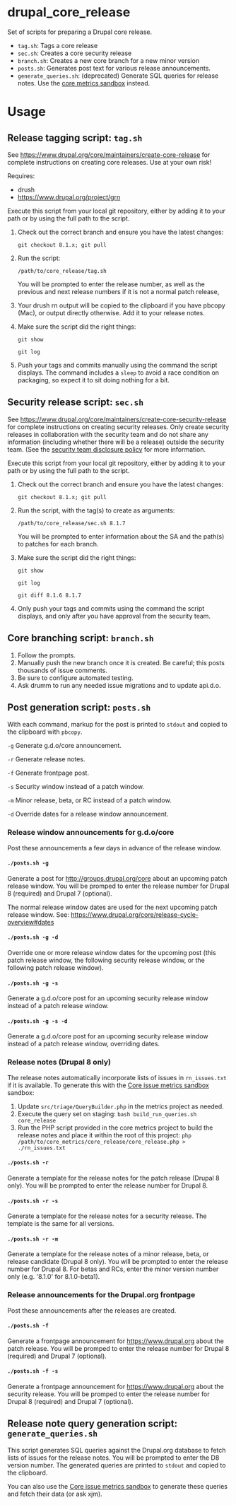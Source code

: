 # drupal_core_release
Set of scripts for preparing a Drupal core release.

- `tag.sh`: Tags a core release
- `sec.sh`: Creates a core security release
- `branch.sh`: Creates a new core branch for a new minor version
- `posts.sh`: Generates post text for various release announcements.
- `generate_queries.sh`: (deprecated) Generate SQL queries for release notes. Use the [core metrics sandbox](https://www.drupal.org/sandbox/xjm/core_metrics) instead.

Usage
=====

Release tagging script: `tag.sh`
----------------------------------

See https://www.drupal.org/core/maintainers/create-core-release for complete
instructions on creating core releases. Use at your own risk!

Requires:
- drush
- https://www.drupal.org/project/grn

Execute this script from your local git repository, either by adding it to your
path or by using the full path to the script.

1. Check out the correct branch and ensure you have the latest changes:

   `git checkout 8.1.x; git pull`

2. Run the script:

   `/path/to/core_release/tag.sh`

   You will be prompted to enter the release number, as well as the previous and
   next release numbers if it is not a normal patch release,
   
3. Your drush rn output will be copied to the clipboard if you have pbcopy
   (Mac), or output directly otherwise. Add it to your release notes.

4. Make sure the script did the right things:

   `git show`
   
   `git log`

5. Push your tags and commits manually using the command the script displays. The
   command includes a `sleep` to avoid a race condition on packaging, so expect it
   to sit doing nothing for a bit.

Security release script: `sec.sh`
----------------------------------

See https://www.drupal.org/core/maintainers/create-core-security-release for complete
instructions on creating security releases. Only create security releases in
collaboration with the security team and do not share any information (including whether
there will be a release) outside the security team. (See the 
[security team disclosure policy](https://www.drupal.org/drupal-security-team/security-team-procedures/drupal-security-team-disclosure-policy-for-security)
for more information.

Execute this script from your local git repository, either by adding it to your
path or by using the full path to the script.

1. Check out the correct branch and ensure you have the latest changes:

   `git checkout 8.1.x; git pull`
   
2. Run the script, with the tag(s) to create as arguments:

   `/path/to/core_release/sec.sh 8.1.7`

   You will be prompted to enter information about the SA and the path(s) to patches for each branch.

3. Make sure the script did the right things:

   `git show`

   `git log`
   
   `git diff 8.1.6 8.1.7`
   
4. Only push your tags and commits using the command the script displays, and only after you
   have approval from the security team.

Core branching script: `branch.sh`
----------------------------------

1. Follow the prompts.
2. Manually push the new branch once it is created. Be careful; this posts thousands of issue comments.
3. Be sure to configure automated testing.
4. Ask drumm to run any needed issue migrations and to update api.d.o.

Post generation script: `posts.sh`
----------------------------------

With each command, markup for the post is printed to `stdout` and copied to the clipboard with `pbcopy`.

`-g` Generate g.d.o/core announcement.

`-r` Generate release notes.

`-f` Generate frontpage post.

`-s` Security window instead of a patch window.

`-m` Minor release, beta, or RC instead of a patch window.

`-d` Override dates for a release window announcement.

### Release window announcements for g.d.o/core

Post these announcements a few days in advance of the release window.

#### `./posts.sh -g`

Generate a post for http://groups.drupal.org/core about an upcoming patch release window. You will be promped to enter the release number for Drupal 8 (required) and Drupal 7 (optional).

The normal release window dates are used for the next upcoming patch release window. See: https://www.drupal.org/core/release-cycle-overview#dates

#### `./posts.sh -g -d`

Override one or more release window dates for the upcoming post (this patch release window, the following security release window, or the following patch release window).

#### `./posts.sh -g -s`

Generate a g.d.o/core post for an upcoming security release window instead of a patch release window.

#### `./posts.sh -g -s -d`

Generate a g.d.o/core post for an upcoming security release window instead of a patch release window, overriding dates.

### Release notes (Drupal 8 only)

The release notes automatically incorporate lists of issues in `rn_issues.txt` if it is available. To generate this with the [Core issue metrics sandbox](https://www.drupal.org/sandbox/xjm/core_metrics) sandbox:

1. Update `src/triage/QueryBuilder.php` in the metrics project as needed.
2. Execute the query set on staging: 
   `bash build_run_queries.sh core_release`
3. Run the PHP script provided in the core metrics project to build the release notes and place it within the root of this project: 
   `php /path/to/core_metrics/core_release/core_release.php > ./rn_issues.txt`

#### `./posts.sh -r`

Generate a template for the release notes for the patch release (Drupal 8 only). You will be prompted to enter the release number for Drupal 8.

#### `./posts.sh -r -s`

Generate a template for the release notes for a security release. The template is the same for all versions.

#### `./posts.sh -r -m`

Generate a template for the release notes of a minor release, beta, or release candidate (Drupal 8 only). You will be prompted to enter the release number for Drupal 8. For betas and RCs, enter the minor version number only (e.g. '8.1.0' for 8.1.0-beta1).

### Release announcements for the Drupal.org frontpage

Post these announcements after the releases are created.

#### `./posts.sh -f`

Generate a frontpage announcement for https://www.drupal.org about the patch release. You will be promped to enter the release number for Drupal 8 (required) and Drupal 7 (optional).

#### `./posts.sh -f -s`

Generate a frontpage announcement for https://www.drupal.org about the security release. You will be promped to enter the release number for Drupal 8 (required) and Drupal 7 (optional).

Release note query generation script: `generate_queries.sh`
------------------------------------------------

This script generates SQL queries against the Drupal.org database to fetch lists of issues for the release notes. You will be prompted to enter the D8 version number. The generated queries are printed to `stdout` and copied to the clipboard.

You can also use the [Core issue metrics sandbox](https://www.drupal.org/sandbox/xjm/core_metrics) to generate these queries and fetch their data (or ask xjm).

